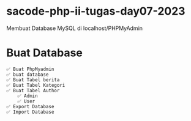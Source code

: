 # sacode-php-ii-tugas-day07-2023
Membuat Database MySQL di localhost/PHPMyAdmin

#  Buat Database

    ✅ Buat PhpMyadmin
    ✅ buat database
    ✅ Buat Tabel berita
    ✅ Buat Tabel Kategori
    ✅ Buat Tabel Author
        ✅ Admin
        ✅ User
    ✅ Export Database
    ✅ Import Database

